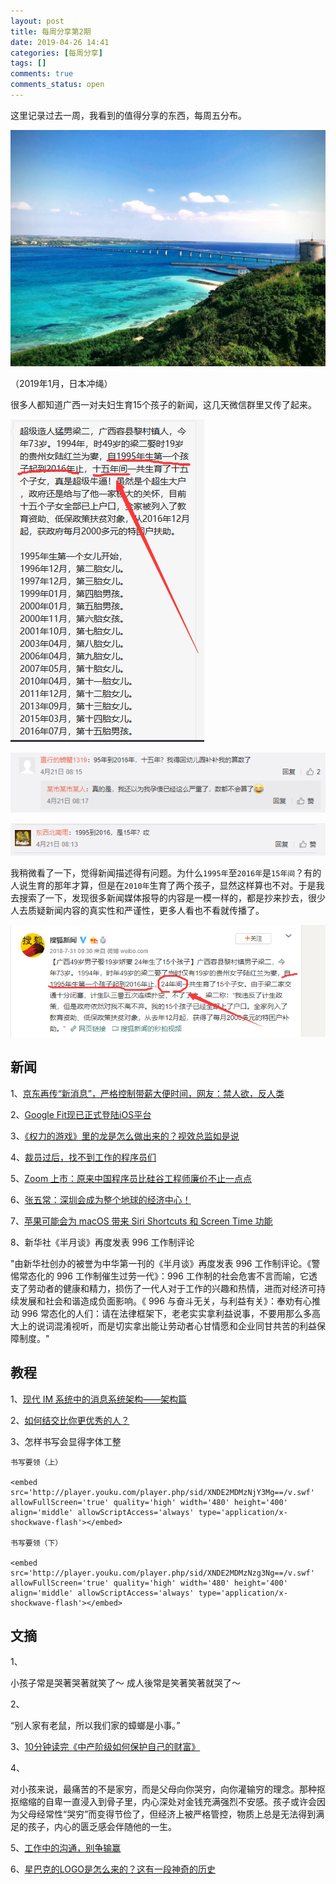 ```yaml
---
layout: post
title: 每周分享第2期
date: 2019-04-26 14:41
categories: [每周分享]
tags: []
comments: true
comments_status: open
---
```


这里记录过去一周，我看到的值得分享的东西，每周五分布。

![](/assets/20190426/chongshen.jpg)

（2019年1月，日本冲绳）

很多人都知道广西一对夫妇生育15个孩子的新闻，这几天微信群里又传了起来。

![](/assets/20190426/luanchuan.png)

![](/assets/20190426/gengzheng.png)

![](/assets/20190426/gengzheng2.png)

我稍微看了一下，觉得新闻描述得有问题。为什么`1995年`至`2016年`是`15年间`？有的人说生育的那年才算，但是在`2010年`生育了两个孩子，显然这样算也不对。于是我去搜索了一下，发现很多新闻媒体报导的内容是一模一样的，都是抄来抄去，很少人去质疑新闻内容的真实性和严谨性，更多人看也不看就传播了。

![](/assets/20190426/souhu.png)

## 新闻

1、[京东再传“新消息”，严格控制带薪大便时间，网友：禁人欲，反人类](https://mparticle.uc.cn/article.html?uc_param_str=frdnsnpfvecpntnwprdssskt&btifl=100&app=uc-iflow&title_type=1&wm_id=a698ac5b0767451ea254035f6206d968&wm_cid=284045423556692992&pagetype=share&client=&uc_share_depth=1)

2、[Google Fit现已正式登陆iOS平台](https://www.cnbeta.com/articles/tech/840981.htm)

3、[《权力的游戏》里的龙是怎么做出来的？视效总监如是说](https://www.ifanr.com/1204044)

4、[裁员过后，找不到工作的程序员们](https://www.infoq.cn/article/9s0Bh758zMV-Gh791JI8)

5、[Zoom 上市：原来中国程序员比硅谷工程师廉价不止一点点](https://www.infoq.cn/article/bODiKECkU-NuMAOd94zL)

6、[张五常：深圳会成为整个地球的经济中心！](https://wallstreetcn.com/articles/3515110)

7、[苹果可能会为 macOS 带来 Siri Shortcuts 和 Screen Time 功能](https://cn.engadget.com/2019/04/20/apple-macos-update-siri-shortcuts-screen-time-wwdc/)

8、新华社《半月谈》再度发表 996 工作制评论

"由新华社创办的被誉为中华第一刊的《半月谈》再度发表 996 工作制评论。《警惕常态化的 996 工作制催生过劳一代》：996 工作制的社会危害不言而喻，它透支了劳动者的健康和精力，损伤了一代人对于工作的兴趣和热情，进而对经济可持续发展和社会和谐造成负面影响。《 996 与奋斗无关，与利益有关》：奉劝有心推动 996 常态化的人们：请在法律框架下，老老实实拿利益说事，不要用那么多高大上的说词混淆视听，而是切实拿出能让劳动者心甘情愿和企业同甘共苦的利益保障制度。"

## 教程

1、[现代 IM 系统中的消息系统架构——架构篇](https://www.infoq.cn/article/yPB3Y2lv-DsFtRr5Cguv)

2、[如何结交比你更优秀的人？](https://36kr.com/p/5186485?ktm_source=feed)

3、怎样书写会显得字体工整

	书写要领（上）
	
	<embed src='http://player.youku.com/player.php/sid/XNDE2MDMzNjY3Mg==/v.swf' allowFullScreen='true' quality='high' width='480' height='400' align='middle' allowScriptAccess='always' type='application/x-shockwave-flash'></embed>
	
	书写要领（下）
	
	<embed src='http://player.youku.com/player.php/sid/XNDE2MDMzNzg3Ng==/v.swf' allowFullScreen='true' quality='high' width='480' height='400' align='middle' allowScriptAccess='always' type='application/x-shockwave-flash'></embed>

## 文摘

1、

小孩子常是哭著哭著就笑了～
成人後常是笑著笑著就哭了～

2、

“别人家有老鼠，所以我们家的蟑螂是小事。”

3、[10分钟读完《中产阶级如何保护自己的财富》](https://mp.weixin.qq.com/s/dKFA9xGp2j7A_Sezrx7DIA)

4、

对小孩来说，最痛苦的不是家穷，而是父母向你哭穷，向你灌输穷的理念。那种抠抠缩缩的自卑一直浸入到骨子里，内心深处对金钱充满强烈不安感。孩子或许会因为父母经常性“哭穷”而变得节俭了，但经济上被严格管控，物质上总是无法得到满足的孩子，内心的匮乏感会伴随他的一生。

5、[工作中的沟通，别争输赢](https://36kr.com/p/5196075?ktm_source=feed)

6、[星巴克的LOGO是怎么来的？这有一段神奇的历史](https://36kr.com/p/5194054?ktm_source=feed)